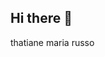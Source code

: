 ## Hi there 👋
thatiane maria russo 
<!-- 29 anos sao paulo
**selenitemoon10/selenitemoon10** is a ✨ _special_ ✨ repository because its `README.md` (this file) appears on your GitHub profile.

Here are some ideas to get you started:

- 🔭 I’m currently working on ...escritoria de fiççao distopia
- 🌱 I’m currently learning ...amo ler livro escrita 
- 👯 I’m looking to collaborate on ...
- 🤔 I’m looking for help with ...
- 💬 Ask me about ...
- 📫 How to reach me: ...
- 😄 Pronouns: ...thati
- ⚡ Fun fact: ...amo borboletas mais tenho medo delas
-->
